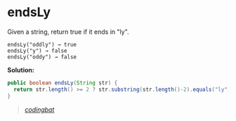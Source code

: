 # endsLy

Given a string, return true if it ends in "ly".

```
endsLy("oddly") → true
endsLy("y") → false
endsLy("oddy") → false
```

**Solution:**

```java
public boolean endsLy(String str) {
  return str.length() >= 2 ? str.substring(str.length()-2).equals("ly") : false;
}
```

> _[codingbat](http://codingbat.com/prob/p103895)_